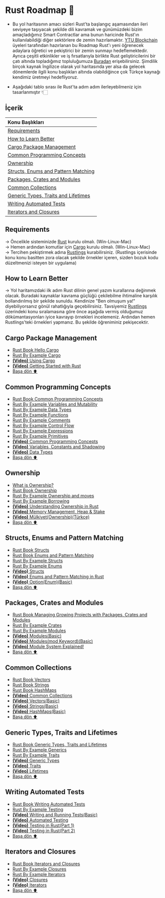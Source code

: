 # Rust Roadmap :crab:
* Bu yol haritasının amacı sizleri Rust'ta başlangıç aşamasından ileri seviyeye taşıyacak şekilde dili kavramak ve günümüzdeki bizim amaçladığımız Smart Contractlar ama bunun haricinde Rust'ın kullanılabildiği diğer sektörlere de zemin hazırlamaktır. [YTU Blockchain](https://linktr.ee/blockchainytu) üyeleri tarafından hazırlanan bu Roadmap Rust'ı yeni öğrenecek adaylara öğretici ve pekiştirici bir zemin sunmayı hedeflemektedir. Ayrıca çeşitli etkinlikler ve iş fırsatlarıyla birlikte Rust geliştiricilerini bir çatı altında topladığımız topluluğumuza [Buradan](https://linktr.ee/blockchainytu) erişebilirsiniz. Şimdilik birçok kaynak İngilizce olarak yol haritasında yer alsa da gelecek dönemlerde ilgili konu başlıkları altında olabildiğince çok Türkçe kaynağı kendimiz üretmeyi hedefliyoruz.

* Aşağıdaki tablo sırası ile Rust'ta adım adım ilerleyebilmeniz için tasarlanmıştır 👇🏻

## İçerik
| Konu Başlıkları  |
|:------------- |
| [Requirements](#requirements)|
| [How to Learn Better](#how-to-learn-better)|
| [Cargo Package Management](#cargo-package-management)|
| [Common Programming Concepts](#common-programming-concepts)|
| [Ownership](#ownership)|
| [Structs, Enums and Pattern Matching](#structs-enums-and-pattern-matching)|
| [Packages, Crates and Modules](#packages-crates-and-modules)|
| [Common Collections](#common-collections)|
| [Generic Types, Traits and Lifetimes](#generic-types-traits-and-lifetimes)|
| [Writing Automated Tests](#writing-automated-tests)|
| [Iterators and Closures](#iterators-and-closures)|

## Requirements
→ Öncelikle sisteminizde [Rust](https://www.rust-lang.org/tools/install) kurulu olmalı. (Win-Linux-Mac) <br/>
→ Hemen ardından komutlar için [Cargo](https://doc.rust-lang.org/cargo/getting-started/installation.html) kurulu olmalı. (Win-Linux-Mac)<br/>
→ Tercihen pekiştirmek adına [Rustlings](https://github.com/rust-lang/rustlings/) kurabilirsiniz. (Rustlings içerisinde konu konu basitten zora olacak şekilde örnekler içeren, sizden bozuk kodu düzeltmenizi isteyen bir uygulama)
## How to Learn Better
→ Yol haritamızdaki ilk adım Rust dilinin genel yazım kurallarına değinmek olacak. Buradaki kaynaklar kavrama güçlüğü çekilebilme ihtimaline karşılık bollandırılmış bir şekilde sunuldu. Kendinize "Ben olmuşum ya!" diyebiliyorsanız gönül rahatlığıyla geçebilirsiniz. Tavsiyemiz [Rustlings](https://github.com/rust-lang/rustlings/) üzerindeki konu sıralamasına göre önce aşağıda vermiş olduğumuz dökümantasyonları iyice kavrayıp örnekleri incelemeniz. Ardından hemen Rustlings'teki örnekleri yapmanız. Bu şekilde öğreniminiz pekişecektir.
## Cargo Package Management
* [Rust Book Hello Cargo](https://doc.rust-lang.org/book/ch01-03-hello-cargo.html)
* [Rust By Example Cargo](https://doc.rust-lang.org/rust-by-example/cargo.html)
* [**(Video)** Using Cargo](https://www.youtube.com/watch?v=_RfxLg6K9oE&list=PLVvjrrRCBy2JSHf9tGxGKJ-bYAN_uDCUL&index=2)
* [**(Video)** Getting Started with Rust](https://www.youtube.com/watch?v=OX9HJsJUDxA&list=PLai5B987bZ9CoVR-QEIN9foz4QCJ0H2Y8&index=1)
* [Başa dön ⬆](#i̇çerik)
## Common Programming Concepts
* [Rust Book Common Programming Concepts](https://doc.rust-lang.org/book/ch03-00-common-programming-concepts.html)
* [Rust By Example Variables and Mutability](https://doc.rust-lang.org/rust-by-example/variable_bindings.html)
* [Rust By Example Data Types](https://doc.rust-lang.org/rust-by-example/types.html)
* [Rust By Example Functions](https://doc.rust-lang.org/rust-by-example/fn.html)
* [Rust By Example Comments](https://doc.rust-lang.org/book/ch03-04-comments.html)
* [Rust By Example Control Flow](https://doc.rust-lang.org/rust-by-example/flow_control.html)
* [Rust By Example Expressions](https://doc.rust-lang.org/rust-by-example/expression.html)
* [Rust By Example Primitives](https://doc.rust-lang.org/rust-by-example/primitives.html)
* [**(Video)** Common Programming Concepts](https://www.youtube.com/watch?v=2V0JaMVjzws&list=PLai5B987bZ9CoVR-QEIN9foz4QCJ0H2Y8&index=3)
* [**(Video)** Variables, Constants and Shadowing](https://www.youtube.com/watch?v=xYgfW8cIbMA)
* [**(Video)** Data Types](https://www.youtube.com/watch?v=t047Hseyj_k&list=PLzMcBGfZo4-nyLTlSRBvo0zjSnCnqjHYQ&index=4)
* [Başa dön ⬆](#i̇çerik)
## Ownership
* [What is Ownership?](https://medium.com/@AtesBagcabasi/ownershipi-anlamak-b82dd9e27aac)
* [Rust Book Ownership](https://doc.rust-lang.org/book/ch04-00-understanding-ownership.html)
* [Rust By Example Ownership and moves](https://doc.rust-lang.org/rust-by-example/scope/move.html)
* [Rust By Example Borrowing](https://doc.rust-lang.org/rust-by-example/scope/borrow.html)
* [**(Video)** Understanding Ownership in Rust](https://www.youtube.com/watch?v=VFIOSWy93H0&list=PLai5B987bZ9CoVR-QEIN9foz4QCJ0H2Y8&index=4)
* [**(Video)** Memory Management, Heap & Stake](https://www.youtube.com/watch?v=-6cnnNlAvNk&list=PLzMcBGfZo4-nyLTlSRBvo0zjSnCnqjHYQ&index=9)
* [**(Video)** Mülkiyet(Ownership)(Türkçe)](https://www.youtube.com/watch?v=_44mSRHKdqI)
* [Başa dön ⬆](#i̇çerik)
## Structs, Enums and Pattern Matching
* [Rust Book Structs](https://doc.rust-lang.org/book/ch05-00-structs.html)
* [Rust Book Enums and Pattern Matching](https://doc.rust-lang.org/book/ch06-00-enums.html)
* [Rust By Example Structs](https://doc.rust-lang.org/rust-by-example/custom_types/structs.html)
* [Rust By Example Enums](https://doc.rust-lang.org/rust-by-example/custom_types/enum.html)
* [**(Video)** Structs](https://www.youtube.com/watch?v=n3bPhdiJm9I&list=PLai5B987bZ9CoVR-QEIN9foz4QCJ0H2Y8&index=5)
* [**(Video)** Enums and Pattern Matching in Rust](https://www.youtube.com/watch?v=DSZqIJhkNCM&list=PLai5B987bZ9CoVR-QEIN9foz4QCJ0H2Y8&index=6)
* [**(Video)** Option(Enum)(Basic)](https://www.youtube.com/watch?v=JKmkKae-EhM&list=PLVvjrrRCBy2JSHf9tGxGKJ-bYAN_uDCUL&index=37)
* [Başa dön ⬆](#i̇çerik)
## Packages, Crates and Modules
* [Rust Book Managing Growing Projects with Packages, Crates and Modules](https://doc.rust-lang.org/book/ch07-00-managing-growing-projects-with-packages-crates-and-modules.html)
* [Rust By Example Crates](https://doc.rust-lang.org/rust-by-example/crates.html)
* [Rust By Example Modules](https://doc.rust-lang.org/rust-by-example/mod.html)
* [**(Video)** Modules(Basic)](https://www.youtube.com/watch?v=lx5r7yzl1Ps&list=PLVvjrrRCBy2JSHf9tGxGKJ-bYAN_uDCUL&index=34)
* [**(Video)** Modules(mod Keyword)(Basic)](https://www.youtube.com/watch?v=KDC8epDY5jw&list=PLVvjrrRCBy2JSHf9tGxGKJ-bYAN_uDCUL&index=36)
* [**(Video)** Module System Explained!](https://www.youtube.com/watch?v=5RPXgDQrjio&list=PLai5B987bZ9CoVR-QEIN9foz4QCJ0H2Y8&index=7)
* [Başa dön ⬆](#i̇çerik)
## Common Collections
* [Rust Book Vectors](https://doc.rust-lang.org/book/ch08-01-vectors.html)
* [Rust Book Strings](https://doc.rust-lang.org/book/ch08-02-strings.html)
* [Rust Book HashMaps](https://doc.rust-lang.org/book/ch08-03-hash-maps.html)
* [**(Video)** Common Collections](https://www.youtube.com/watch?v=Zs-pS-egQSs&list=PLai5B987bZ9CoVR-QEIN9foz4QCJ0H2Y8&index=8)
* [**(Video)** Vectors(Basic)](https://www.youtube.com/watch?v=GcsAQTMYR1M&list=PLVvjrrRCBy2JSHf9tGxGKJ-bYAN_uDCUL&index=24)
* [**(Video)** Strings(Basic)](https://www.youtube.com/watch?v=IYYlc26vgyU&list=PLVvjrrRCBy2JSHf9tGxGKJ-bYAN_uDCUL&index=33)
* [**(Video)** HashMaps(Basic)](https://www.youtube.com/watch?v=sTK8fagTsMk&list=PLVvjrrRCBy2JSHf9tGxGKJ-bYAN_uDCUL&index=31)
* [Başa dön ⬆](#i̇çerik)
## Generic Types, Traits and Lifetimes
* [Rust Book Generic Types, Traits and Lifetimes](https://doc.rust-lang.org/book/ch10-00-generics.html)
* [Rust By Example Generics](https://doc.rust-lang.org/rust-by-example/generics.html)
* [Rust By Example Traits](https://doc.rust-lang.org/rust-by-example/trait.html)
* [**(Video)** Generic Types](https://www.youtube.com/watch?v=6rcTSxPJ6Bw)
* [**(Video)** Traits](https://www.youtube.com/watch?v=T0Xfltu4h3A)
* [**(Video)** Lifetimes](https://www.youtube.com/watch?v=juIINGuZyBc)
* [Başa dön ⬆](#i̇çerik)
## Writing Automated Tests
* [Rust Book Writing Automated Tests](https://doc.rust-lang.org/book/ch11-00-testing.html)
* [Rust By Example Testing](https://doc.rust-lang.org/rust-by-example/testing.html)
* [**(Video)** Writing and Running Tests(Basic)](https://www.youtube.com/watch?v=3Zg5-evaup0&list=PLVvjrrRCBy2JSHf9tGxGKJ-bYAN_uDCUL&index=41)
* [**(Video)** Automated Testing](https://www.youtube.com/watch?v=vft2M1aRev4)
* [**(Video)** Testing in Rust(Part 1)](https://www.youtube.com/watch?v=18-7NoNPO30)
* [**(Video)** Testing in Rust(Part 2)](https://www.youtube.com/watch?v=-L4nKAlmH3M)
* [Başa dön ⬆](#i̇çerik)
## Iterators and Closures
* [Rust Book Iterators and Closures](https://doc.rust-lang.org/book/ch13-00-functional-features.html)
* [Rust By Example Closures](https://doc.rust-lang.org/rust-by-example/fn/closures.html)
* [Rust By Example Iterators](https://doc.rust-lang.org/rust-by-example/trait/iter.html)
* [**(Video)** Closures](https://www.youtube.com/watch?v=kZXJvLfjUS4)
* [**(Video)** Iterators](https://www.youtube.com/watch?v=4GcKrj4By8k)
* [Başa dön ⬆](#i̇çerik)
